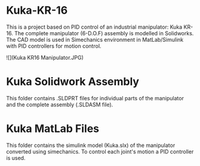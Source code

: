 # Kuka-KR-16
This is a project based on PID control of an industrial manipulator: Kuka KR-16. The complete manipulator (6-D.O.F) assembly is modelled in Solidworks. The CAD model is used in Simechanics environment in MatLab/Simulink  with PID controllers for motion control.

![](Kuka KR16 Manipulator.JPG)

# Kuka Solidwork Assembly
This folder contains .SLDPRT files for individual parts of the manipulator and the complete assembly (.SLDASM file).

# Kuka MatLab Files
This folder contains the simulink model (Kuka.slx) of the manipulator converted using simechanics. To control each joint's motion a PID controller is used.
